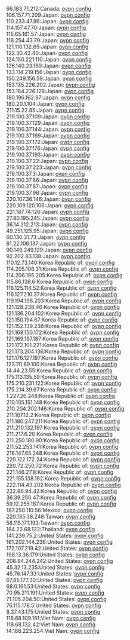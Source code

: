 66.183.71.212:Canada: [ovpn config](vpn/66_183_71_212.ovpn)  
106.157.71.209:Japan: [ovpn config](vpn/106_157_71_209.ovpn)  
110.233.47.86:Japan: [ovpn config](vpn/110_233_47_86.ovpn)  
114.157.47.70:Japan: [ovpn config](vpn/114_157_47_70.ovpn)  
115.65.161.57:Japan: [ovpn config](vpn/115_65_161_57.ovpn)  
116.254.43.79:Japan: [ovpn config](vpn/116_254_43_79.ovpn)  
121.110.132.65:Japan: [ovpn config](vpn/121_110_132_65.ovpn)  
122.30.42.40:Japan: [ovpn config](vpn/122_30_42_40.ovpn)  
124.150.221.110:Japan: [ovpn config](vpn/124_150_221_110.ovpn)  
126.140.23.169:Japan: [ovpn config](vpn/126_140_23_169.ovpn)  
133.114.219.156:Japan: [ovpn config](vpn/133_114_219_156.ovpn)  
150.249.156.59:Japan: [ovpn config](vpn/150_249_156_59.ovpn)  
153.135.226.202:Japan: [ovpn config](vpn/153_135_226_202.ovpn)  
153.184.226.126:Japan: [ovpn config](vpn/153_184_226_126.ovpn)  
180.196.162.97:Japan: [ovpn config](vpn/180_196_162_97.ovpn)  
180.20.1.104:Japan: [ovpn config](vpn/180_20_1_104.ovpn)  
211.15.22.85:Japan: [ovpn config](vpn/211_15_22_85.ovpn)  
219.100.37.109:Japan: [ovpn config](vpn/219_100_37_109.ovpn)  
219.100.37.129:Japan: [ovpn config](vpn/219_100_37_129.ovpn)  
219.100.37.144:Japan: [ovpn config](vpn/219_100_37_144.ovpn)  
219.100.37.169:Japan: [ovpn config](vpn/219_100_37_169.ovpn)  
219.100.37.172:Japan: [ovpn config](vpn/219_100_37_172.ovpn)  
219.100.37.176:Japan: [ovpn config](vpn/219_100_37_176.ovpn)  
219.100.37.193:Japan: [ovpn config](vpn/219_100_37_193.ovpn)  
219.100.37.22:Japan: [ovpn config](vpn/219_100_37_22.ovpn)  
219.100.37.223:Japan: [ovpn config](vpn/219_100_37_223.ovpn)  
219.100.37.3:Japan: [ovpn config](vpn/219_100_37_3.ovpn)  
219.100.37.86:Japan: [ovpn config](vpn/219_100_37_86.ovpn)  
219.100.37.87:Japan: [ovpn config](vpn/219_100_37_87.ovpn)  
219.100.37.96:Japan: [ovpn config](vpn/219_100_37_96.ovpn)  
220.107.36.146:Japan: [ovpn config](vpn/220_107_36_146.ovpn)  
220.109.120.106:Japan: [ovpn config](vpn/220_109_120_106.ovpn)  
221.187.74.126:Japan: [ovpn config](vpn/221_187_74_126.ovpn)  
27.80.195.245:Japan: [ovpn config](vpn/27_80_195_245.ovpn)  
36.14.212.213:Japan: [ovpn config](vpn/36_14_212_213.ovpn)  
49.251.125.95:Japan: [ovpn config](vpn/49_251_125_95.ovpn)  
60.130.31.73:Japan: [ovpn config](vpn/60_130_31_73.ovpn)  
61.22.106.137:Japan: [ovpn config](vpn/61_22_106_137.ovpn)  
90.149.249.129:Japan: [ovpn config](vpn/90_149_249_129.ovpn)  
92.202.83.138:Japan: [ovpn config](vpn/92_202_83_138.ovpn)  
110.12.73.140:Korea Republic of: [ovpn config](vpn/110_12_73_140.ovpn)  
114.205.106.31:Korea Republic of: [ovpn config](vpn/114_205_106_31.ovpn)  
114.206.195.205:Korea Republic of: [ovpn config](vpn/114_206_195_205.ovpn)  
115.86.138.6:Korea Republic of: [ovpn config](vpn/115_86_138_6.ovpn)  
116.125.114.52:Korea Republic of: [ovpn config](vpn/116_125_114_52.ovpn)  
116.127.210.37:Korea Republic of: [ovpn config](vpn/116_127_210_37.ovpn)  
119.194.198.203:Korea Republic of: [ovpn config](vpn/119_194_198_203.ovpn)  
121.128.238.46:Korea Republic of: [ovpn config](vpn/121_128_238_46.ovpn)  
121.136.204.102:Korea Republic of: [ovpn config](vpn/121_136_204_102.ovpn)  
121.150.194.67:Korea Republic of: [ovpn config](vpn/121_150_194_67.ovpn)  
121.152.139.238:Korea Republic of: [ovpn config](vpn/121_152_139_238.ovpn)  
121.168.150.172:Korea Republic of: [ovpn config](vpn/121_168_150_172.ovpn)  
121.169.197.187:Korea Republic of: [ovpn config](vpn/121_169_197_187.ovpn)  
121.172.101.221:Korea Republic of: [ovpn config](vpn/121_172_101_221.ovpn)  
121.173.204.136:Korea Republic of: [ovpn config](vpn/121_173_204_136.ovpn)  
121.176.127.197:Korea Republic of: [ovpn config](vpn/121_176_127_197.ovpn)  
123.111.89.100:Korea Republic of: [ovpn config](vpn/123_111_89_100.ovpn)  
14.44.23.55:Korea Republic of: [ovpn config](vpn/14_44_23_55.ovpn)  
175.113.135.59:Korea Republic of: [ovpn config](vpn/175_113_135_59.ovpn)  
175.210.231.122:Korea Republic of: [ovpn config](vpn/175_210_231_122.ovpn)  
175.214.39.67:Korea Republic of: [ovpn config](vpn/175_214_39_67.ovpn)  
1.227.26.248:Korea Republic of: [ovpn config](vpn/1_227_26_248.ovpn)  
210.105.151.148:Korea Republic of: [ovpn config](vpn/210_105_151_148.ovpn)  
210.204.202.146:Korea Republic of: [ovpn config](vpn/210_204_202_146.ovpn)  
211.107.12.2:Korea Republic of: [ovpn config](vpn/211_107_12_2.ovpn)  
211.180.247.211:Korea Republic of: [ovpn config](vpn/211_180_247_211.ovpn)  
211.210.132.197:Korea Republic of: [ovpn config](vpn/211_210_132_197.ovpn)  
211.217.6.20:Korea Republic of: [ovpn config](vpn/211_217_6_20.ovpn)  
211.250.180.90:Korea Republic of: [ovpn config](vpn/211_250_180_90.ovpn)  
211.52.253.141:Korea Republic of: [ovpn config](vpn/211_52_253_141.ovpn)  
218.147.65.248:Korea Republic of: [ovpn config](vpn/218_147_65_248.ovpn)  
220.122.172.24:Korea Republic of: [ovpn config](vpn/220_122_172_24.ovpn)  
220.72.250.72:Korea Republic of: [ovpn config](vpn/220_72_250_72.ovpn)  
221.146.27.8:Korea Republic of: [ovpn config](vpn/221_146_27_8.ovpn)  
221.155.138.182:Korea Republic of: [ovpn config](vpn/221_155_138_182.ovpn)  
222.114.43.202:Korea Republic of: [ovpn config](vpn/222_114_43_202.ovpn)  
222.96.94.42:Korea Republic of: [ovpn config](vpn/222_96_94_42.ovpn)  
36.39.250.47:Korea Republic of: [ovpn config](vpn/36_39_250_47.ovpn)  
59.12.255.187:Korea Republic of: [ovpn config](vpn/59_12_255_187.ovpn)  
187.250.110.56:Mexico: [ovpn config](vpn/187_250_110_56.ovpn)  
220.135.38.248:Taiwan: [ovpn config](vpn/220_135_38_248.ovpn)  
58.115.171.193:Taiwan: [ovpn config](vpn/58_115_171_193.ovpn)  
184.22.68.122:Thailand: [ovpn config](vpn/184_22_68_122.ovpn)  
141.239.75.2:United States: [ovpn config](vpn/141_239_75_2.ovpn)  
161.202.144.236:United States: [ovpn config](vpn/161_202_144_236.ovpn)  
172.107.219.42:United States: [ovpn config](vpn/172_107_219_42.ovpn)  
198.13.36.179:United States: [ovpn config](vpn/198_13_36_179.ovpn)  
208.94.244.242:United States: [ovpn config](vpn/208_94_244_242.ovpn)  
45.32.13.235:United States: [ovpn config](vpn/45_32_13_235.ovpn)  
45.76.147.33:United States: [ovpn config](vpn/45_76_147_33.ovpn)  
67.85.177.30:United States: [ovpn config](vpn/67_85_177_30.ovpn)  
68.0.161.53:United States: [ovpn config](vpn/68_0_161_53.ovpn)  
70.95.211.191:United States: [ovpn config](vpn/70_95_211_191.ovpn)  
71.105.204.50:United States: [ovpn config](vpn/71_105_204_50.ovpn)  
76.115.178.5:United States: [ovpn config](vpn/76_115_178_5.ovpn)  
8.37.43.175:United States: [ovpn config](vpn/8_37_43_175.ovpn)  
118.68.109.191:Viet Nam: [ovpn config](vpn/118_68_109_191.ovpn)  
118.68.132.42:Viet Nam: [ovpn config](vpn/118_68_132_42.ovpn)  
14.188.223.254:Viet Nam: [ovpn config](vpn/14_188_223_254.ovpn)  
